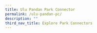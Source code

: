 ```yaml
---
title: Ulu Pandan Park Connector
permalink: /ulu-pandan-pc/
description: ""
third_nav_title: Explore Park Connectors
---
```

